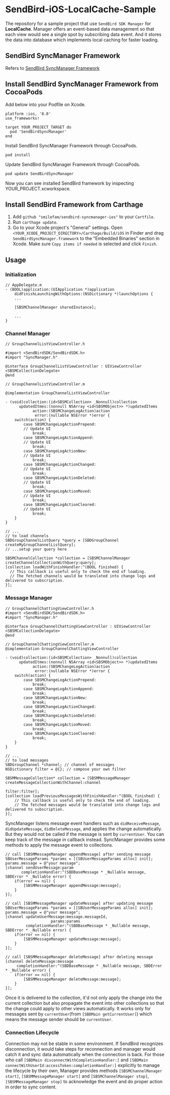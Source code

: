 # SendBird-iOS-LocalCache-Sample
The repository for a sample project that use `SendBird SDK Manager` for **LocalCache**. Manager offers an event-based data management so that each view would see a single spot by subscribing data event. And it stores the data into database which implements local caching for faster loading.  

## SendBird SyncManager Framework
Refers to [SendBird SyncManager Framework](https://github.com/smilefam/sendbird-syncmanager-ios)

## Install SendBird SyncManager Framework from CocoaPods

Add below into your Podfile on Xcode.

```
platform :ios, '8.0'
use_frameworks!

target YOUR_PROJECT_TARGET do
  pod 'SendBirdSyncManager'
end
```

Install SendBird SyncManager Framework through CocoaPods.

```
pod install
```

Update SendBird SyncManager Framework through CocoaPods.

```
pod update SendBirdSyncManager
```

Now you can see installed SendBird framework by inspecting YOUR_PROJECT.xcworkspace.

## Install SendBird Framework from Carthage

1. Add `github "smilefam/sendbird-syncmanager-ios"` to your `Cartfile`.
2. Run `carthage update`.
3. Go to your Xcode project's "General" settings. Open `<YOUR_XCODE_PROJECT_DIRECTORY>/Carthage/Build/iOS` in Finder and drag `SendBirdSyncManager.framework` to the "Embedded Binaries" section in Xcode. Make sure `Copy items if needed` is selected and click `Finish`.

## Usage

### Initialization
```objc
// AppDelegate.m
- (BOOL)application:(UIApplication *)application 
    didFinishLaunchingWithOptions:(NSDictionary *)launchOptions {
    ...

    [SBSMChannelManager sharedInstance];

    ...
}
```

### Channel Manager

```objc
// GroupChannelListViewController.h

#import <SendBirdSDK/SendBirdSDK.h>
#import "SyncManager.h"

@interface GroupChannelListViewController : UIViewController <SBSMCollectionDelegate>
@end

// GroupChannelListViewController.m

@implementation GroupChannelListViewController

- (void)collection:(id<SBSMCollection> _Nonnull)collection
      updatedItmes:(nonnull NSArray <id<SBSMObject>> *)updatedItems
            action:(SBSMChangeLogAction)action
             error:(nullable NSError *)error {
    switch(action) {
        case SBSMChangeLogActionPrepend:
        // Update UI
            break;
        case SBSMChangeLogActionAppend:
        // Update UI
            break;
        case SBSMChangeLogActionNew:
        // Update UI
            break;
        case SBSMChangeLogActionChanged:
        // Update UI
            break;
        case SBSMChangeLogActionDeleted:
        // Update UI
            break;
        case SBSMChangeLogActionMoved:
        // Update UI
            break;
        case SBSMChangeLogActionCleared:
        // Update UI
            break;
    }
}

// ...
// to load channels
SBDGroupChannelListQuery *query = [SBDGroupChannel createMyGroupChannelListQuery];
// ...setup your query here

SBSMChannelCollection *collection = [SBSMChannelManager createChannelCollectionWithQuery:query];
[collection loadWithFinishHandler:^(BOOL finished) {
  // This callback is useful only to check the end of loading.
  // The fetched channels would be translated into change logs and delivered to subscription.
}];
```

### Message Manager

```objc
// GroupChannelChattingViewController.h
#import <SendBirdSDK/SendBirdSDK.h>
#import "SyncManager.h"

@interface GroupChannelChattingViewController : UIViewController <SBSMCollectionDelegate>
@end
 
// GroupChannelChattingViewController.m
@implementation GroupChannelChattingViewController

- (void)collection:(id<SBSMCollection> _Nonnull)collection
      updatedItmes:(nonnull NSArray <id<SBSMObject>> *)updatedItems
            action:(SBSMChangeLogAction)action
             error:(nullable NSError *)error {
    switch(action) {
        case SBSMChangeLogActionPrepend:
            break;
        case SBSMChangeLogActionAppend:
            break;
        case SBSMChangeLogActionNew:
            break;
        case SBSMChangeLogActionChanged:
            break;
        case SBSMChangeLogActionDeleted:
            break;
        case SBSMChangeLogActionMoved:
            break;
        case SBSMChangeLogActionCleared:
            break;
    }
}

// ...
// to load messages
SBDGroupChannel *channel; // channel of messages
NSDictionary filter = @{}; // compose your own filter

SBSMMessageCollection* collection = [SBSMMessageManager createMessageCollectionWithChannel:channel 
                                                                                    filter:filter];
[collection loadPreviousMessagesWithFinishHandler:^(BOOL finished) {
    // This callback is useful only to check the end of loading.
    // The fetched messages would be translated into change logs and delivered to subscription.
}];
```

SyncManager listens message event handlers such as `didReceiveMessage`, `didUpdateMessage`, `didDeleteMessage`, and applies the change automatically. But they would not be called if the message is sent by `currentUser`. You can keep track of the message in callback instead. SyncManager provides some methods to apply the message event to collections.

```objc
// call [SBSMMessageManager appendMessage] after sending message
SBUserMessageParams *params = [[SBUserMessageParams alloc] init];
params.message = @"your message";
[channel sendUserMessage:param 
       completionHandler:^(SBDBaseMessage * _Nullable message, SBDError * _Nullable error) {
    if(error == nil) {
        [SBSMMessageManager appendMessage:message];
    }
}];

// call [SBSMMessageManager updateMessage] after updating message
SBUserMessageParams *params = [[SBUserMessageParams alloc] init];
params.message = @"your message";
[channel updateUserMessage:message.messageId,
                    params:params
         completionHandler:^(SBDBaseMessage * _Nullable message, SBDError * _Nullable error) {
    if(error == nil) {
        [SBSMMessageManager updateMessage:message];
    }
}];

// call [SBSMMessageManager deleteMessage] after deleting message
[channel deleteMessage:message
     completionHandler:^(SBDBaseMessage * _Nullable message, SBDError * _Nullable error) {
    if(error == nil) {
        [SBSMMessageManager deleteMessage:message];
    }
}];
```

Once it is delivered to the collection, it'd not only apply the change into the current collection but also propagate the event into other collections so that the change could apply to other views automatically. It works only for messages sent by `currentUser`(from `[SBDMain getCurrentUser]`) which means the message sender should be `currentUser`.

### Connection Lifecycle

Connection may not be stable in some environment. If SendBird recognizes disconnection, it would take steps for reconnection and manager would catch it and sync data automatically when the connection is back. For those who call `[SBDMain disconnectWithCompletionHandler:]` and `[SBDMain connectWithUserId:accessToken:completionHandler:]` explicitly to manage the lifecycle by their own, Manager provides methods `[SBSMChannelManager start]`, `[SBSMMessageManager start]` and `[SBSMChannelManager stop]`, `[SBSMMessageManager stop]` to acknowledge the event and do proper action in order to sync content.
